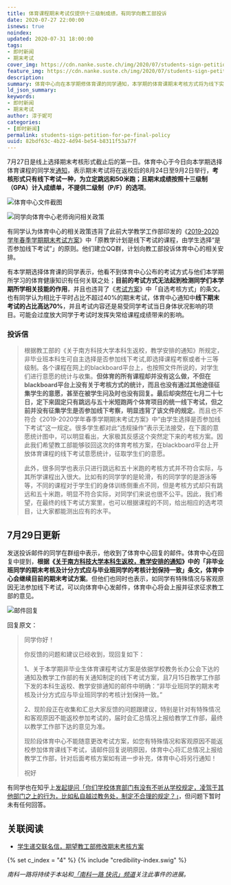 ```yaml
---
title: 体育课程期末考试仅提供十三级制成绩，有同学向教工部投诉
date: 2020-07-27 22:00:00
isnews: true
noindex:
updated: 2020-07-31 18:00:00
tags:
- 即时新闻
- 期末考试
cover_img: https://cdn.nanke.suste.ch/img/2020/07/students-sign-petition-for-pe-final-policy/banner.jpg
feature_img: https://cdn.nanke.suste.ch/img/2020/07/students-sign-petition-for-pe-final-policy/banner.jpg
description:
summary: 体育中心向在本学期修体育课的同学通知，本学期的体育课期末考核方式将为线下实践考核。但体育中心目前只允许同学以十三级（GPA）制计入GPA。有同学向教工部投诉相关情况。
ld_json_summary:
keywords:
- 即时新闻
- 期末考试
author: 淳于妮可
categories:
- [即时新闻]
permalink: students-sign-petition-for-pe-final-policy
uuid: 82bdf63c-4b22-4d94-be54-b8311f53a77f
---
```

7月27日是线上选择期末考核形式截止后的第一日。体育中心于今日向本学期选择体育课程的同学发[通知](https://cdn.nanke.suste.ch/doc/nanke/2020/07/本科非毕业生体育课程考核方案.pdf)，表示期末考试将在返校后的8月24日至9月2日举行，**考核形式只有线下考试一种，为立定跳远和50米跑；且期末成绩按照十三级制（GPA）计入成绩单，不提供二级制（P/F）的选项**。

![体育中心文件截图](https://cdn.nanke.suste.ch/img/2020/07/students-sign-petition-for-pe-final-policy/本科非毕业生体育课程考核方案.png)

![同学向体育中心老师询问相关政策](https://cdn.nanke.suste.ch/img/2020/07/students-sign-petition-for-pe-final-policy/reply-from-pe-teacher.png)

有同学认为体育中心的相关政策违背了此前大学教学工作部印发的《[2019-2020 学年春季学期期末考试方案](https://cdn.nanke.suste.ch/doc/nanke/2020/05/2020-05-13-2019_2020学年春季学期期末考试方案（教务长办公室）.pdf)》中「原教学计划是线下考试的课程，由学生选择“是否参加线下考试”」的原则。他们建立QQ群，计划向教工部投诉体育中心的相关安排。

有本学期选择体育课的同学表示，他看不到体育中心公布的考试方式与他们本学期所学习的体育健康知识有任何关联之处；**目前的考试方式无法起到检测同学们本学期所学相关技能的作用**，并且也违背了《[考试方案](https://cdn.nanke.suste.ch/doc/nanke/2020/05/2020-05-13-2019_2020学年春季学期期末考试方案（教务长办公室）.pdf)》中「自选考核方式」的条文。也有同学认为相比于平时占比不超过40%的期末考试，体育中心通知中**线下期末考试的占比高达70%**，并且考试内容还是易受同学考试当日身体状况影响的项目。可能会过度放大同学于考试时发挥失常给课程成绩带来的影响。

### 投诉信

> 根据教工部的《关于南方科技大学本科生返校，教学安排的通知》所规定，非毕业班本科生可自主选择是否参加线下考试,即选择课程考察或者十三等级制。各个课程在网上的blackboard平台上，也按照文件所说的，对学生们进行意愿的统计与收集。**但体育的所有课程却并没有这么做，不但在blackboard平台上没有关于考核方式的统计，而且也没有通过其他途径征集学生的意愿，甚至在被学生问及时也没有回复。最后却突然在七月二十七日，定下来固定只有跳远与五十米短跑两个体育项目的统一线下考试，但之前并没有征集学生是否参加线下考察，明显违背了该文件的规定**。而且也不符合《2019-2020学年春季学期期末考试方案》中“由学生选择是否参加线下考试”这一规定。很多学生都对此“违规操作”表示无法接受，在下面的意愿统计图中，可以明显看出，大家极其反感这个突然定下来的考核方案。因此我们希望教工部能够驳回这次的体育考核方案，在blackboard平台上开放体育课程的线下考试意愿统计，征取学生们的意愿。
>
> 此外，很多同学也表示只进行跳远和五十米跑的考核方式并不符合实际，与其所学课程出入很大。比如有的同学学的是轮滑，有的同学学的是游泳等等，不同的课程对于学生们的身体训练侧重点不同，但是考核方式却只有跳远和五十米跑，明显不符合实际，对同学们来说也很不公平。因此，我们希望，在最终的线下考试方案里，也可以根据课程的不同，给出相应的选考项目，让大家都能测出应有的水平。

## 7月29日更新

发送投诉邮件的同学在群组中表示，他收到了体育中心回复的邮件。体育中心在回复中提到，**根据《[关于南方科技大学本科生返校，教学安排的通知](https://cdn.nanke.suste.ch/doc/nanke/2020/05/2020-05-13-关于毕业班本科生2019_2020学年春季学期期末考试安排的通知.pdf)》中的「非毕业班同学的期末考核及计分方式应与毕业班同学的考核计划保持一致」条文，体育中心会继续目前的期末考试方案**。但他们也同时也表示，如同学有特殊情况与客观原因无法参加线下考试，可以向体育中心发邮件，体育中心将会上报并征求征求教工部的意见。

![邮件回复](https://cdn.nanke.suste.ch/img/2020/07/students-sign-petition-for-pe-final-policy/email-reply.png)

回复原文：

> 同学你好！
>
> 你反馈的问题和建议已经收到，现回复如下：
>
> 1、关于本学期非毕业生体育课程考试方案是依据学校教务长办公会下达的通知及教学工作部的有关通知制定的线下考试方案，且7月15日教学工作部下发的本科生返校、教学安排通知的邮件中明确：“非毕业班同学的期末考核及计分方式应与毕业班同学的考核计划保持一致。”
>
> 2、现阶段正在收集和汇总大家反馈的问题跟建议，特别是针对有特殊情况和客观原因不能返校参加考试的，届时会汇总情况上报给教学工作部，最终以教学工作部下达的意见为准。
>
> 现阶段体育中心不能随意更改考试方案，如您有特殊情况和客观原因不能返校参加体育课线下考试，请邮件回复说明原因，体育中心将汇总情况上报给教学工作部，针对后面考核方案如有进一步补充，体育中心将另行通知！
>
> 祝好

有同学也在知乎上[发起提问「你们学校体育部门有没有不听从学校规定，凌驾于其他部门之上的行为，比如私自越过教务处，制定不合理的规定？」](https://www.zhihu.com/question/410747165)，但问题下暂时未有任何回答。

## 关联阅读

- [学生递交联名信，期望教工部修改期末考核方案](/2020/05/14/students-sign-petition-for-final-policy/)

{% set c_index = "4" %}
{% include "credibility-index.swig" %}

*南科一路将持续于本站和[「南科一路 快讯」频道](https://t.me/nankeyilu_news)关注此事件的进展。*